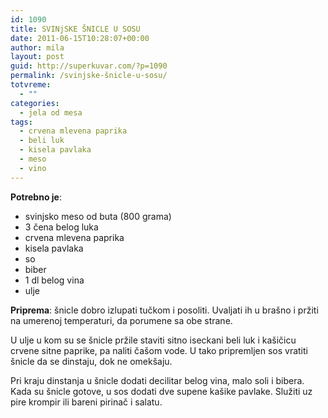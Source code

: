 ```yaml
---
id: 1090
title: SVINjSKE ŠNICLE U SOSU
date: 2011-06-15T10:28:07+00:00
author: mila
layout: post
guid: http://superkuvar.com/?p=1090
permalink: /svinjske-šnicle-u-sosu/
totvreme:
  - ""
categories:
  - jela od mesa
tags:
  - crvena mlevena paprika
  - beli luk
  - kisela pavlaka
  - meso
  - vino
---
```

**Potrebno je**:

  * svinjsko meso od buta (800 grama)
  * 3 čena belog luka
  * crvena mlevena paprika
  * kisela pavlaka
  * so
  * biber
  * 1 dl belog vina
  * ulje

**Priprema**: šnicle dobro izlupati tučkom i posoliti. Uvaljati ih u brašno i pržiti na umerenoj temperaturi, da porumene sa obe strane.

U ulje u kom su se šnicle pržile staviti sitno iseckani beli luk i kašičicu crvene sitne paprike, pa naliti čašom vode. U tako pripremljen sos vratiti šnicle da se dinstaju, dok ne omekšaju.

Pri kraju dinstanja u šnicle dodati decilitar belog vina, malo soli i bibera. Kada su šnicle gotove, u sos dodati dve supene kašike pavlake. Služiti uz pire krompir ili bareni pirinač i salatu.